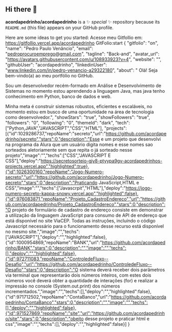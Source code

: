 ## Hi there 👋


**acordapedrinho/acordapedrinho** is a ✨ _special_ ✨ repository because its `README.md` (this file) appears on your GitHub profile.

Here are some ideas to get you started:
Acesse meu Gitfollio em: 
<a href="https://gitfollio.vercel.app/acordapedrinho">
  https://gitfollio.vercel.app/acordapedrinho
</a>
GitFolio:start
{
  "gitfolio": "on",
  "name": "Pedro Paulo Venâncio",
  "email": "pedroprocuroemprego@gmail.com",
  "tagline": "Back-and",
  "avatar_url": "https://avatars.githubusercontent.com/u/108933923?v=4",
  "website": "",
  "githubUser": "acordapedrinho",
  "linkedinUser": "www.linkedin.com/in/pedro-venancio-a29322180",
  "about": "
Olá! Seja bem-vindo(a) ao meu portfólio no GitHub.

Sou um desenvolvedor recém-formado em Análise e Desenvolvimento de Sistemas no momento estou aprendendo a linguagem Java, mas java tenho conhecimento em Python, banco de dados e web. 

Minha meta é construir sistemas robustos, eficientes e escaláveis, no momento estou em busco de uma oportunidade na área de tecnologia como desenvolvedor.",
  "showStars": "true",
  "showFollowers": "true",
  "followers": "0",
  "following": "0",
  "themeId": "dark",
  "tech": ["Python,JAVA","JAVASCRIPT","CSS","HTML"],
  "projects": [{"id":1029286737,"repoName":"secreto","url":"https://github.com/acordapedrinho/secreto","stars":0,"description":"Esse e um projeto que desenvolvi na programa da Alura que um usuário  digita nomes e esse nomes sao sorteados aletoriamente sem que repita o já sorteado nesse projeto","image":"","techs":["CSS","JAVASCRIPT E CSS"],"deploy":"https://secretosorteio-gjy8-ptyypa9gv-acordapedrinhos-projects.vercel.app","highlighted":true},{"id":1026300160,"repoName":"Jogo-Numero-secreto","url":"https://github.com/acordapedrinho/Jogo-Numero-secreto","stars":0,"description":"Praticando JavaScript,HTML e CSS","image":"","techs":["Javascrpit","HTML"],"deploy":"https://jogo-numero-secreto-kappa-snowy.vercel.app","highlighted":false},{"id":976083871,"repoName":"Projeto_CadastroEndereco","url":"https://github.com/acordapedrinho/Projeto_CadastroEndereco","stars":0,"description":"O projeto de formulário de cadastro de endereço consiste em demonstrar a utilização da linguagem JavaScript para consumo de API de endereço que está disponível no site ViaCEP. Todas as instruções, incluíndo o código Javascript necessário para o funcionamento desse recurso está disponível no mesmo site.","image":"","techs":["JAVASCRIPT"],"deploy":"","highlighted":false},{"id":1000954869,"repoName":"BANK","url":"https://github.com/acordapedrinho/BANK","stars":0,"description":"","image":"","techs":[],"deploy":"","highlighted":false},{"id":972711083,"repoName":"ControledeFluxo--Desafio","url":"https://github.com/acordapedrinho/ControledeFluxo--Desafio","stars":0,"description":"O sistema deverá receber dois parâmetros via terminal que representarão dois números inteiros, com estes dois números você deverá obter a quantidade de interações (for) e realizar a impressão no console (System.out.print) dos números incrementados.","image":"","techs":[],"deploy":"","highlighted":false},{"id":971712502,"repoName":"ContaBanco","url":"https://github.com/acordapedrinho/ContaBanco","stars":0,"description":"","image":"","techs":[],"deploy":"","highlighted":false},{"id":971527869,"repoName":"site","url":"https://github.com/acordapedrinho/site","stars":0,"description":"obejto desse projeto e praticar html e css","image":"","techs":[],"deploy":"","highlighted":false}]
}



